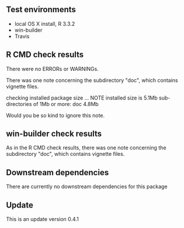 ## Test environments
* local OS X install, R 3.3.2
* win-builder 
* Travis

## R CMD check results
There were no ERRORs or WARNINGs.

There was one note concerning the subdirectory "doc", which contains vignette files.  
   
checking installed package size ... NOTE
  installed size is  5.1Mb
  sub-directories of 1Mb or more:
    doc   4.8Mb
   
Would you be so kind to ignore this note.
    
    
## win-builder check results
   
As in the R CMD check results, there was one note concerning the subdirectory "doc", which contains vignette files.

## Downstream dependencies
There are currently no downstream dependencies for this package

## Update

This is an update version 0.4.1
